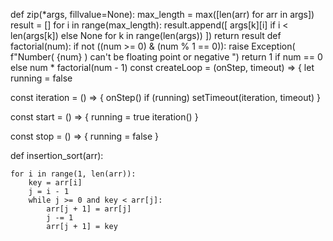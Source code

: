 def zip(*args, fillvalue=None):
    max_length = max([len(arr) for arr in args])
    result = []
    for i in range(max_length):
        result.append([
            args[k][i] if i < len(args[k]) else None for k in range(len(args))
        ])
    return result
    def factorial(num):
    if not ((num >= 0) & (num % 1 == 0)):
        raise Exception(
            f"Number( {num} ) can't be floating point or negative ")
    return 1 if num == 0 else num * factorial(num - 1)
const createLoop = (onStep, timeout) => {
  let running = false

  const iteration = () => {
    onStep()
    if (running) setTimeout(iteration, timeout)
  }

  const start = () => {
    running = true
    iteration()
  }

  const stop = () => {
    running = false
  }



def insertion_sort(arr):

    for i in range(1, len(arr)):
        key = arr[i]
        j = i - 1
        while j >= 0 and key < arr[j]:
            arr[j + 1] = arr[j]
            j -= 1
            arr[j + 1] = key
